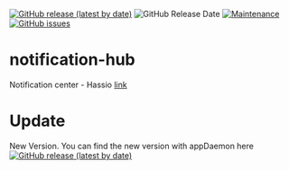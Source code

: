 [![GitHub release (latest by date)](https://img.shields.io/github/v/release/caiosweet/notification-hub)](https://github.com/caiosweet/notification-hub/releases)
![GitHub Release Date](https://img.shields.io/github/release-date/caiosweet/notification-hub)
[![Maintenance](https://img.shields.io/badge/Maintained%3F-Yes-brightgreen.svg)](https://github.com/caiosweet/notification-hub/graphs/commit-activity)
[![GitHub issues](https://img.shields.io/github/issues/caiosweet/notification-hub)](https://github.com/caiosweet/notification-hub/issues)

# notification-hub 
Notification center - Hassio [link](https://github.com/caiosweet/notification-hub/releases/latest)

# Update
New Version.
You can find the new version with appDaemon here [![GitHub release (latest by date)](https://img.shields.io/github/v/release/caiosweet/Package-Notification-HUB-AppDaemon)](https://github.com/caiosweet/Package-Notification-HUB-AppDaemon/releases)
